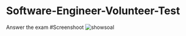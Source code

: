 # Software-Engineer-Volunteer-Test
Answer the exam
#Screenshoot
![showsoal](https://user-images.githubusercontent.com/62731439/117472049-af80df80-af82-11eb-9af7-f434627aa7fd.png)
